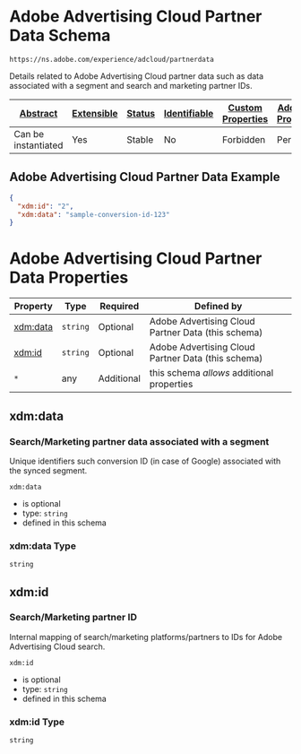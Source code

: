 
# Adobe Advertising Cloud Partner Data Schema

```
https://ns.adobe.com/experience/adcloud/partnerdata
```

Details related to Adobe Advertising Cloud partner data such as data associated with a segment and search and marketing partner IDs.

| [Abstract](../../../../abstract.md) | [Extensible](../../../../extensions.md) | [Status](../../../../status.md) | [Identifiable](../../../../id.md) | [Custom Properties](../../../../extensions.md) | [Additional Properties](../../../../extensions.md) | Defined In |
|-------------------------------------|-----------------------------------------|---------------------------------|-----------------------------------|------------------------------------------------|----------------------------------------------------|------------|
| Can be instantiated | Yes | Stable | No | Forbidden | Permitted | [adobe/experience/adcloud/partnerdata.schema.json](adobe/experience/adcloud/partnerdata.schema.json) |

## Adobe Advertising Cloud Partner Data Example
```json
{
  "xdm:id": "2",
  "xdm:data": "sample-conversion-id-123"
}
```

# Adobe Advertising Cloud Partner Data Properties

| Property | Type | Required | Defined by |
|----------|------|----------|------------|
| [xdm:data](#xdmdata) | `string` | Optional | Adobe Advertising Cloud Partner Data (this schema) |
| [xdm:id](#xdmid) | `string` | Optional | Adobe Advertising Cloud Partner Data (this schema) |
| `*` | any | Additional | this schema *allows* additional properties |

## xdm:data
### Search/Marketing partner data associated with a segment

Unique identifiers such conversion ID (in case of Google) associated with the synced segment.

`xdm:data`
* is optional
* type: `string`
* defined in this schema

### xdm:data Type


`string`






## xdm:id
### Search/Marketing partner ID

Internal mapping of search/marketing platforms/partners to IDs for Adobe Advertising Cloud search.

`xdm:id`
* is optional
* type: `string`
* defined in this schema

### xdm:id Type


`string`





